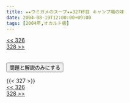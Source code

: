 ```yaml
---
title: ★★ウミガメのスープ★★327杯目 キャンプ場の味
date: 2004-08-19T12:00:00+09:00
tags: [2004年,オカルト板]
---
```

<div class="th_left"><a href="../326"><< 326</a></div>
<div class="th_right"><a href="../328">328 >></a></div>
<br><br>
<script src="../../js/cupsoup.js"></script>
<form>
<input type="button" value="問題と解説のみにする" onClick="toggleCupsoup()">
</form>
{{< 327 >}}
<div class="th_left"><a href="../326"><< 326</a></div>
<div class="th_right"><a href="../328">328 >></a></div>